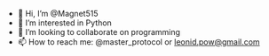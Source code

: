 - 👋 Hi, I’m @Magnet515
- 👀 I’m interested in Python
- 💞️ I’m looking to collaborate on programming
- 📫 How to reach me: @master_protocol or leonid.pow@gmail.com
